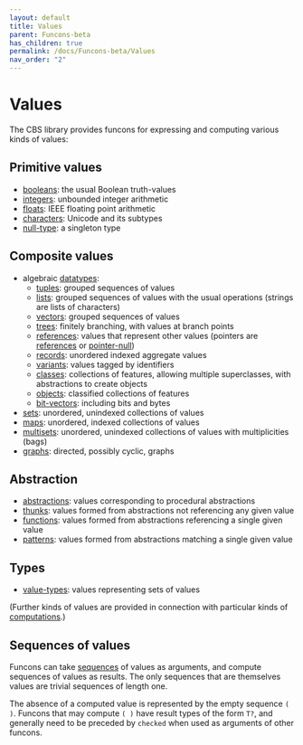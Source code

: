 ```yaml
---
layout: default
title: Values
parent: Funcons-beta
has_children: true
permalink: /docs/Funcons-beta/Values
nav_order: "2"
---
```


Values
======

The CBS library provides funcons for expressing and computing various kinds of
values:

Primitive values
----------------

- [booleans]\: the usual Boolean truth-values
- [integers]\: unbounded integer arithmetic
- [floats]\: IEEE floating point arithmetic
- [characters]\: Unicode and its subtypes
- [null-type]\: a singleton type

Composite values
----------------

- algebraic [datatypes]\:
  - [tuples]\: grouped sequences of values
  - [lists]\:  grouped sequences of values with the usual operations
      \(strings are lists of characters)
  - [vectors]\: grouped sequences of values
  - [trees]\: finitely branching, with values at branch points
  - [references]\: values that represent other values
      \(pointers are [references] or [pointer-null])
  - [records]\: unordered indexed aggregate values
  - [variants]\: values tagged by identifiers
  - [classes]\: collections of features, allowing multiple superclasses,
       with abstractions to create objects
  - [objects]\: classified collections of features
  - [bit-vectors]\: including bits and bytes
- [sets]\: unordered, unindexed collections of values
- [maps]\: unordered, indexed collections of values
- [multisets]\: unordered, unindexed collections of values with multiplicities
    (bags)
- [graphs]\: directed, possibly cyclic, graphs

Abstraction
------------

- [abstractions]\: values corresponding to procedural abstractions
- [thunks]\: values formed from abstractions not referencing any given value
- [functions]\: values formed from abstractions referencing a single given value
- [patterns]\: values formed from abstractions matching a single given value

Types
-----

- [value-types]\: values representing sets of values

(Further kinds of values are provided in connection with particular kinds of
[computations].)

Sequences of values
-------------------

Funcons can take [sequences] of values as arguments, and compute sequences of
values as results. The only sequences that are themselves values are trivial
sequences of length one.

The absence of a computed value is represented by the empty sequence `( )`.
Funcons that may compute `( )` have result types of the form `T?`, and
generally need to be preceded by `checked` when used as arguments of other
funcons.

[values]:       /Funcons-beta/Values/Value-Types/

[booleans]:     /Funcons-beta/Values/Primitive/Booleans/
[integers]:     /Funcons-beta/Values/Primitive/Integers/
[floats]:       /Funcons-beta/Values/Primitive/Floats/
[characters]:   /Funcons-beta/Values/Primitive/Characters/
[null-type]:    /Funcons-beta/Values/Primitive/Null/
[pointer-null]: /Funcons-beta/Values/Composite/References/

[datatypes]:    /Funcons-beta/Values/Composite/Datatypes/
[tuples]:       /Funcons-beta/Values/Composite/Tuples/
[lists]:        /Funcons-beta/Values/Composite/Lists/
[vectors]:      /Funcons-beta/Values/Composite/Vectors/
[trees]:        /Funcons-beta/Values/Composite/Trees/
[references]:   /Funcons-beta/Values/Composite/References/
[pointer-null]: /Funcons-beta/Values/Composite/References/
[records]:      /Funcons-beta/Values/Composite/Records/
[variants]:     /Funcons-beta/Values/Composite/Variants/
[classes]:      /Funcons-beta/Values/Composite/Classes/
[objects]:      /Funcons-beta/Values/Composite/Objects/
[bit-vectors]:  /Funcons-beta/Values/Composite/Bits/
[sets]:         /Funcons-beta/Values/Composite/Sets/
[maps]:         /Funcons-beta/Values/Composite/Maps/
[multisets]:    /Funcons-beta/Values/Composite/Multisets/
[graphs]:       /Funcons-beta/Values/Composite/Graphs/

[abstractions]: /Funcons-beta/Values/Abstraction/Generic/
[thunks]:       /Funcons-beta/Values/Abstraction/Thunks/
[functions]:    /Funcons-beta/Values/Abstraction/Functions/
[patterns]:     /Funcons-beta/Values/Abstraction/Patterns/

[value-types]:  /Funcons-beta/Values/Value-Types/
[sequences]:    /Funcons-beta/Values/Composite/Sequences/

[computations]: /docs/Funcons-beta/Computations
